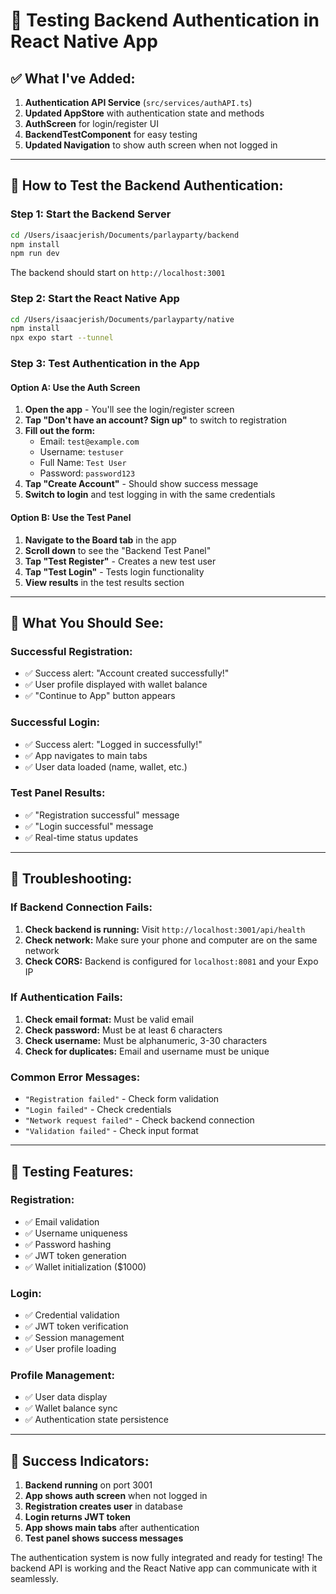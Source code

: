 # 🧪 Testing Backend Authentication in React Native App

## ✅ **What I've Added:**

1. **Authentication API Service** (`src/services/authAPI.ts`)
2. **Updated AppStore** with authentication state and methods
3. **AuthScreen** for login/register UI
4. **BackendTestComponent** for easy testing
5. **Updated Navigation** to show auth screen when not logged in

---

## 🚀 **How to Test the Backend Authentication:**

### **Step 1: Start the Backend Server**
```bash
cd /Users/isaacjerish/Documents/parlayparty/backend
npm install
npm run dev
```
The backend should start on `http://localhost:3001`

### **Step 2: Start the React Native App**
```bash
cd /Users/isaacjerish/Documents/parlayparty/native
npm install
npx expo start --tunnel
```

### **Step 3: Test Authentication in the App**

#### **Option A: Use the Auth Screen**
1. **Open the app** - You'll see the login/register screen
2. **Tap "Don't have an account? Sign up"** to switch to registration
3. **Fill out the form:**
   - Email: `test@example.com`
   - Username: `testuser`
   - Full Name: `Test User`
   - Password: `password123`
4. **Tap "Create Account"** - Should show success message
5. **Switch to login** and test logging in with the same credentials

#### **Option B: Use the Test Panel**
1. **Navigate to the Board tab** in the app
2. **Scroll down** to see the "Backend Test Panel"
3. **Tap "Test Register"** - Creates a new test user
4. **Tap "Test Login"** - Tests login functionality
5. **View results** in the test results section

---

## 🎯 **What You Should See:**

### **Successful Registration:**
- ✅ Success alert: "Account created successfully!"
- ✅ User profile displayed with wallet balance
- ✅ "Continue to App" button appears

### **Successful Login:**
- ✅ Success alert: "Logged in successfully!"
- ✅ App navigates to main tabs
- ✅ User data loaded (name, wallet, etc.)

### **Test Panel Results:**
- ✅ "Registration successful" message
- ✅ "Login successful" message
- ✅ Real-time status updates

---

## 🔧 **Troubleshooting:**

### **If Backend Connection Fails:**
1. **Check backend is running:** Visit `http://localhost:3001/api/health`
2. **Check network:** Make sure your phone and computer are on the same network
3. **Check CORS:** Backend is configured for `localhost:8081` and your Expo IP

### **If Authentication Fails:**
1. **Check email format:** Must be valid email
2. **Check password:** Must be at least 6 characters
3. **Check username:** Must be alphanumeric, 3-30 characters
4. **Check for duplicates:** Email and username must be unique

### **Common Error Messages:**
- `"Registration failed"` - Check form validation
- `"Login failed"` - Check credentials
- `"Network request failed"` - Check backend connection
- `"Validation failed"` - Check input format

---

## 📱 **Testing Features:**

### **Registration:**
- ✅ Email validation
- ✅ Username uniqueness
- ✅ Password hashing
- ✅ JWT token generation
- ✅ Wallet initialization ($1000)

### **Login:**
- ✅ Credential validation
- ✅ JWT token verification
- ✅ Session management
- ✅ User profile loading

### **Profile Management:**
- ✅ User data display
- ✅ Wallet balance sync
- ✅ Authentication state persistence

---

## 🎉 **Success Indicators:**

1. **Backend running** on port 3001
2. **App shows auth screen** when not logged in
3. **Registration creates user** in database
4. **Login returns JWT token**
5. **App shows main tabs** after authentication
6. **Test panel shows success messages**

The authentication system is now fully integrated and ready for testing! The backend API is working and the React Native app can communicate with it seamlessly.
